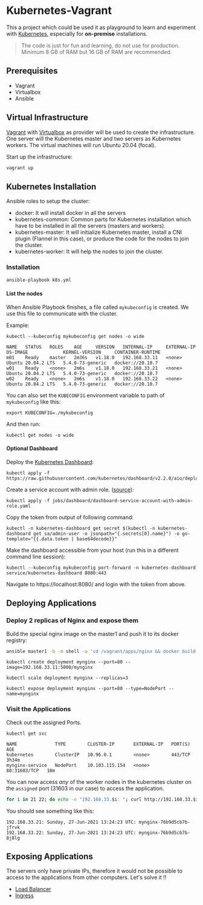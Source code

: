 # Kubernetes-Vagrant

This a project which could be used it as playground to learn and experiment with [Kubernetes](https://kubernetes.io/), especially for **on-premise** installations.

> The code is just for fun and learning, do not use for production.
> Minimum 8 GB of RAM but 16 GB of RAM are recommended.

## Prerequisites
- Vagrant
- Virtualbox
- Ansible

## Virtual Infrastructure

[Vagrant](https://www.vagrantup.com/) with [Virtualbox](https://www.virtualbox.org/) as provider will be used to create the infrastructure. One server will the Kubernetes master and two servers as Kubernetes workers. The virtual machines will run Ubuntu 20.04 (focal).

Start up the infrastructure:

```bash
vagrant up
```

## Kubernetes Installation

Ansible roles to setup the cluster:

* docker: It will install docker in all the servers
* kubernetes-common: Common parts for Kubernetes installation which have to be installed in all the servers (masters and workers).
* kubernetes-master: It will initialize Kubernetes master, install a CNI plugin (Flannel in this case), or produce the code for the nodes to join the cluster.
* kubernetes-worker: It will help the nodes to join the cluster.

### Installation
```bash
ansible-playbook k8s.yml
```

#### List the nodes

When Ansible Playbook finishes, a file called `mykubeconfig` is created. We use this file to communicate with the cluster.

Example:

```
kubectl --kubeconfig mykubeconfig get nodes -o wide
```

```
NAME   STATUS   ROLES    AGE     VERSION   INTERNAL-IP     EXTERNAL-IP   OS-IMAGE             KERNEL-VERSION     CONTAINER-RUNTIME
m01    Ready    master   2m36s   v1.18.0   192.168.33.11   <none>        Ubuntu 20.04.2 LTS   5.4.0-73-generic   docker://20.10.7
w01    Ready    <none>   2m6s    v1.18.0   192.168.33.21   <none>        Ubuntu 20.04.2 LTS   5.4.0-73-generic   docker://20.10.7
w02    Ready    <none>   2m6s    v1.18.0   192.168.33.22   <none>        Ubuntu 20.04.2 LTS   5.4.0-73-generic   docker://20.10.7
```

You can also set the `KUBECONFIG` environment variable to path of `mykubeconfig` like this:
```
export KUBECONFIG=./mykubeconfig
```

And then run:
```
kubectl get nodes -o wide
```

#### Optional Dashboard

Deploy the [Kubernetes Dashboard](https://github.com/kubernetes/dashboard):

```
kubectl apply -f https://raw.githubusercontent.com/kubernetes/dashboard/v2.2.0/aio/deploy/recommended.yaml
```

Create a service account with admin role. ([source](https://github.com/kubernetes/dashboard/blob/master/docs/user/access-control/creating-sample-user.md)):

```
kubectl apply -f jobs/dashboard/dashboard-service-account-with-admin-role.yaml
```

Copy the token from output of following command:

```
kubectl -n kubernetes-dashboard get secret $(kubectl -n kubernetes-dashboard get sa/admin-user -o jsonpath="{.secrets[0].name}") -o go-template="{{.data.token | base64decode}}"
```

Make the dashboard accessible from your host (run this in a different command line session):

```
kubectl --kubeconfig mykubeconfig port-forward -n kubernetes-dashboard service/kubernetes-dashboard 8080:443
```

Navigate to https://localhost:8080/ and login with the token from above.

## Deploying Applications

### Deploy 2 replicas of Nginx and expose them

Build the special nginx image on the master1 and push it to its docker registry:
```bash
ansible master1 -b -m shell -a 'cd /vagrant/apps/nginx && docker build . -t localhost:5000/mynginx && docker push localhost:5000/mynginx'
```

```
kubectl create deployment mynginx --port=80 --image=192.168.33.11:5000/mynginx
```
```
kubectl scale deployment mynginx --replicas=3
```
```
kubectl expose deployment mynginx --port=80 --type=NodePort --name=mynginx
```

### Visit the Applications

Check out the assigned Ports.

```
kubectl get svc
```

```
NAME              TYPE        CLUSTER-IP       EXTERNAL-IP   PORT(S)        AGE
kubernetes        ClusterIP   10.96.0.1        <none>        443/TCP        3h34m
mynginx-service   NodePort    10.103.115.154   <none>        80:31603/TCP   10m
```

You can now access _any_ of the worker nodes in the kubernetes cluster on the `assigned` port (31603 in our case) to access the application.

```bash
for i in 21 22; do echo -n "192.168.33.$i: "; curl http://192.168.33.$i:31603; done;
```

You should see something like this:
```
192.168.33.21: Sunday, 27-Jun-2021 13:24:23 UTC: mynginx-76b9d5cb7b-jfrvk
192.168.33.22: Sunday, 27-Jun-2021 13:24:23 UTC: mynginx-76b9d5cb7b-8j8lg
```


## Exposing Applications

The servers only have private IPs, therefore it would not be possible to access to the applications from other computers. Let's solve it !!

* [Load Balancer](lb)
* [Ingress](ingress)
